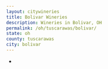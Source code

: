 ```yaml
---
layout: citywineries
title: Bolivar Wineries
description: Wineries in Bolivar, OH
permalink: /oh/tuscarawas/bolivar/
state: oh
county: tuscarawas
city: bolivar
---
```

-
